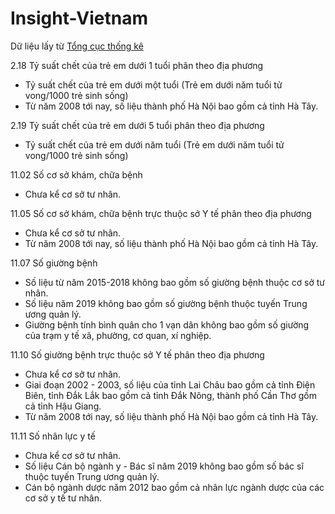# Insight-Vietnam
Dữ liệu lấy từ [Tổng cục thống kê](https://www.gso.gov.vn)

2.18 Tỷ suất chết của trẻ em dưới 1 tuổi phân theo địa phương  
- Tỷ suất chết của trẻ em dưới một tuổi (Trẻ em dưới năm tuổi tử vong/1000 trẻ sinh sống)
- Từ năm 2008 tới nay, số liệu thành phố Hà Nội bao gồm cả tỉnh Hà Tây.

2.19 Tỷ suất chết của trẻ em dưới 5 tuổi phân theo địa phương  
- Tỷ suất chết của trẻ em dưới năm tuổi (Trẻ em dưới năm tuổi tử vong/1000 trẻ sinh sống)

11.02 Số cơ sở khám, chữa bệnh  
- Chưa kể cơ sở tư nhân.

11.05 Số cơ sở khám, chữa bệnh trực thuộc sở Y tế phân theo địa phương  
- Chưa kể cơ sở tư nhân.
- Từ năm 2008 tới nay, số liệu thành phố Hà Nội bao gồm cả tỉnh Hà Tây. 

11.07 Số giường bệnh  
- Số liệu từ năm 2015-2018 không bao gồm số giường bệnh thuộc cơ sở tư nhân.
- Số liệu năm 2019 không bao gồm số giường bệnh thuộc tuyến Trung ương quản lý.
- Giường bệnh tính bình quân cho 1 vạn dân không bao gồm số giường của trạm y tế xã, phường, cơ quan, xí nghiệp.

11.10 Số giường bệnh trực thuộc sở Y tế phân theo địa phương  
- Chưa kể cơ sở tư nhân.
- Giai đoạn 2002 - 2003, số liệu của tỉnh Lai Châu bao gồm cả tỉnh Điện Biên, tỉnh Đắk Lắk bao gồm cả tỉnh Đắk Nông, 
thành phố Cần Thơ gồm cả tỉnh Hậu Giang.
- Từ năm 2008 tới nay, số liệu thành phố Hà Nội bao gồm cả tỉnh Hà Tây.

11.11 Số nhân lực y tế  
- Chưa kể cơ sở tư nhân.
- Số liệu Cán bộ ngành y - Bác sĩ năm 2019 không bao gồm số bác sĩ thuộc tuyến Trung ương quản lý.
- Cán bộ ngành dược năm 2012 bao gồm cả nhân lực ngành dược của các cơ sở y tế tư nhân.

